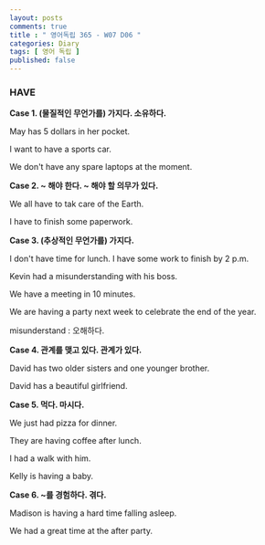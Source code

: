 ```yaml
---
layout: posts
comments: true
title : " 영어독립 365 - W07 D06 "
categories: Diary
tags: [ 영어 독립 ]
published: false
---
```


### HAVE

**Case 1. (물질적인 무언가를) 가지다. 소유하다.**

May has 5 dollars in her pocket.

I want to have a sports car.

We don't have any spare laptops at the moment.

**Case 2. ~ 해야 한다. ~ 해야 할 의무가 있다.**

We all have to tak care of the Earth.

I have to finish some paperwork.

**Case 3. (추상적인 무언가를) 가지다.**

I don't have time for lunch. I have some work to finish by 2 p.m.

Kevin had a misunderstanding with his boss.

We have a meeting in 10 minutes.

We are having a party next week to celebrate the end of the year.

misunderstand
 : 오해하다.

**Case 4. 관계를 맺고 있다. 관계가 있다.**

David has two older sisters and one younger brother.

David has a beautiful girlfriend.

**Case 5. 먹다. 마시다.**

We just had pizza for dinner.

They are having coffee after lunch.

I had a walk with him.

Kelly is having a baby.

**Case 6. ~를 경험하다. 겪다.**

Madison is having a hard time falling asleep.

We had a great time at the after party.

